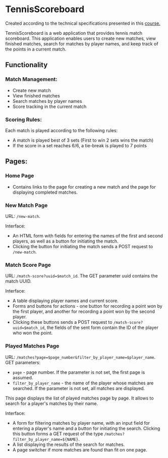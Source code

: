# TennisScoreboard

Created according to the technical specifications presented in this [course.](https://zhukovsd.github.io/java-backend-learning-course/Projects/TennisScoreboard/)

TennisScoreboard is a web application that provides tennis match scoreboard.
This application enables users to create new matches, view finished matches,
search for matches by player names, and keep track of the points in a current match.

## Functionality

### Match Management:

- Create new match
- View finished matches
- Search matches by player names
- Score tracking in the current match

### Scoring Rules:

Each match is played according to the following rules:

- A match is played best of 3 sets (First to win 2 sets wins the match)
- If the score in a set reaches 6/6, a tie-break is played to 7 points

## Pages:

### Home Page

- Contains links to the page for creating a new match and the page for displaying completed matches.

### New Match Page

URL: `/new-match`.

Interface:

- An HTML form with fields for entering the names of the first and second players, as well as a button for initiating the match.
- Clicking the button for initiating the match sends a POST request to `/new-match`.

### Match Score Page

URL: `/match-score?uuid=$match_id`. The GET parameter uuid contains the match UUID.

Interface:

- A table displaying player names and current score.
- Forms and buttons for actions - one button for recording a point won by the first player, and another for recording a point won by the second player.
- Clicking these buttons sends a POST request to `/match-score?uuid=$match_id`, the fields of the sent form contain the ID of the player who won the point.

### Played Matches Page

URL: `/matches?page=$page_number&filter_by_player_name=$player_name`. GET parameters:

- `page` - page number. If the parameter is not set, the first page is assumed.
- `filter_by_player_name` - the name of the player whose matches are searched. If the parameter is not set, all matches are displayed.

This page displays the list of played matches page by page. It allows to search for a player's matches by their name.

Interface:

- A form for filtering matches by player name, with an input field for entering a player's name and a button for initiating the search. Clicking this button forms a GET request of the type `/matches?filter_by_player_name=${NAME}`.
- A list displaying the results of the search for matches.
- A page switcher if more matches are found than fit on one page.